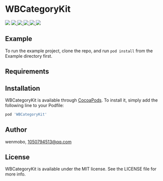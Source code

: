 # WBCategoryKit

<p align="left">
<a href="https://travis-ci.org/wenmobo/WBCategoryKit"><img src="https://travis-ci.org/wenmobo/WBCategoryKit.svg?branch=master"></a>
<a  href="https://cocoapods.org/pods/WBCategoryKit"><img src ="https://img.shields.io/cocoapods/v/WBCategoryKit.svg?style=flat"> </a>
<a  href="https://cocoapods.org/pods/WBCategoryKit"><img src ="https://img.shields.io/cocoapods/l/WBCategoryKit.svg?style=flat?colorB=abcdef"> </a>
<a  href="https://cocoapods.org/pods/WBCategoryKit"><img src ="https://img.shields.io/cocoapods/p/WBCategoryKit.svg?style=flat?colorB=32CD32"> </a>
<a  href="https://cocoapods.org/pods/WBCategoryKit"><img src ="https://img.shields.io/cocoapods/dt/WBCategoryKit.svg?colorB=FFA500"> </a>
<a  href="https://cocoapods.org/pods/WBCategoryKit"><img src ="https://img.shields.io/badge/language-objc-red.svg"> </a>
</p>

## Example

To run the example project, clone the repo, and run `pod install` from the Example directory first.

## Requirements

## Installation

WBCategoryKit is available through [CocoaPods](https://cocoapods.org). To install
it, simply add the following line to your Podfile:

```ruby
pod 'WBCategoryKit'
```

## Author

wenmobo, 1050794513@qq.com

## License

WBCategoryKit is available under the MIT license. See the LICENSE file for more info.
